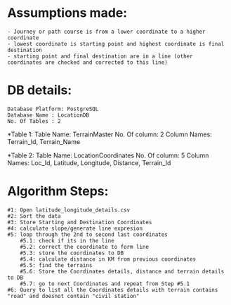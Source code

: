 Assumptions made:
=================
	- Journey or path course is from a lower coordinate to a higher coordinate
	- lowest coordinate is starting point and highest coordinate is final destination
	- starting point and final destination are in a line (other coordinates are checked and corrected to this line)


DB details:
===========
	Database Platform: PostgreSQL
	Database Name : LocationDB
	No. Of Tables : 2
	
*Table 1:
		Table Name: TerrainMaster
		No. Of column: 2
		Column Names: Terrain_Id, Terrain_Name

*Table 2:
		Table Name: LocationCoordinates
		No. Of column: 5
		Column Names: Loc_Id, Latitude, Longitude, Distance, Terrain_Id


Algorithm Steps:
================
	#1: Open latitude_longitude_details.csv
	#2: Sort the data
	#3: Store Starting and Destination Coordinates
	#4: calculate slope/generate line expresion
	#5: loop through the 2nd to second last coordinates
		#5.1: check if its in the line
		#5.2: correct the coordinate to form line
		#5.3: store the coordinates to DB
		#5.4: calculate distance in KM from previous coordinates
		#5.5: find the terrains
		#5.6: Store the Coordinates details, distance and terrain details to DB
		#5.7: go to next Coordinates and repeat from Step #5.1
	#6: Query to list all the Coordinates details with terrain contains "road" and doesnot contain "civil station"
	
